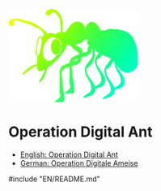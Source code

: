 ![ANT LOGO](digitale_ameise_logo_256x183.png)
# Operation Digital Ant

* [English: Operation Digital Ant](EN)
* [German: Operation Digitale Ameise](DE)

#include "EN/README.md"
